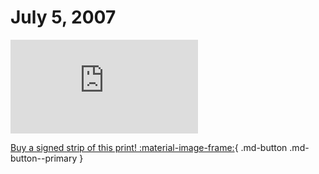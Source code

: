 # July 5, 2007

![](https://www.achewood.com/comic.php?date=07052007)

[Buy a signed strip of this print! :material-image-frame:](https://achewood-holiday-pop-up.myshopify.com/products/strip#07052007){ .md-button .md-button--primary }
